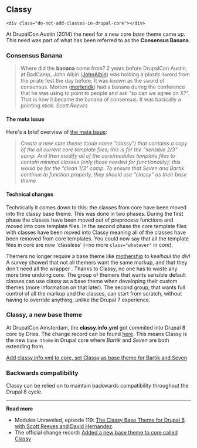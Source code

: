 
## Classy

`<div class="do-not-add-classes-in-drupal-core"></div>`

At DrupalCon Austin (2014) the need for a new core *base* theme came up. This need was part of what has been referred to as the **Consensus Banana**.

### Consensus Banana

> Where did the **banana** come from?
> 2 years before DrupalCon Austin, at BadCamp, John Albin ([JohnAlbin](https://www.drupal.org/u/johnalbin)) was holding a plastic sword from the pirate fest the day before. It was known as the sword of consensus. Morten ([mortendk](https://www.drupal.org/u/mortendk)) had a banana during the conference that he was using to point to people and ask “so can we agree on X?”. That is how it became the banana of consensus. It was basically a pointing stick.
> *Scott Reeves*

#### The meta issue

Here's a brief overview of [the meta issue](https://www.drupal.org/node/2289511):

> *Create a new core theme (code name "classy") that contains a copy of the all current core template files; this is for the "sensible 2/3" camp. And then modify all of the core/modules template files to contain minimal classes (only those needed for functionality); this would be for the "clean 1/3" camp. To ensure that Seven and Bartik continue to function properly, they should use "classy" as their base theme.*

#### Technical changes

Technically it comes down to this: the classes from core have been moved into the classy base theme. This was done in two phases. During the first phase the classes have been moved out of preprocess functions and moved into core template files. In the second phase the core template files with classes have been moved into Classy meaning all of the classes have been removed from core templates. You could now say that all the template files in core are now 'classless' (=no more `class="whatever"` in core).

Themers no longer require a base theme like [mothership](https://www.drupal.org/project/mothership) to *keelhaul the div*! A survey showed that not all themers want the same markup, and that they don't need all the wrapper <divs>. Thanks to Classy, no one has to waste any more time undoing core. The group of themers that wants sensible default classes can use classy as a base theme when developing their custom themes (more information on that later). The second group, that wants full control of all the markup and the classes, can start from scratch, without having to override anything, unlike the Drupal 7 experience.

### Classy, a new base theme

At DrupalCon Amsterdam, the **classy.info.yml** got commited into Drupal 8 core by Dries. The change record can be found [here](https://www.drupal.org/node/2337467).
This means Classy is the new `base theme` in Drupal core where *Bartik* and *Seven* are both extending from.

[Add classy.info.yml to core, set Classy as base theme for Bartik and Seven](https://www.drupal.org/node/2329501)

### Backwards compatibility

Classy can be relied on to maintain backwards compatibility throughout the Drupal 8 cycle.

***

**Read more**

* Modules Unraveled, episode 119: [The Classy Base Theme for Drupal 8 with Scott Reeves and David Hernandez](https://www.youtube.com/watch?v=uIutb2-Vc50).
* The official change record: [Added a new base theme to core called Classy](https://www.drupal.org/node/2337467)
